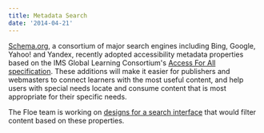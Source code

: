 ```yaml
---
title: Metadata Search
date: '2014-04-21'
---
```

[Schema.org](http://schema.org/), a consortium of major search
engines including Bing, Google, Yahoo! and Yandex, recently adopted accessibility
metadata properties based on the IMS Global Learning Consortium's [Access For All specification](http://www.imsglobal.org/accessibility).
These additions will make it easier for publishers and webmasters to connect
learners with the most useful content, and help users with special needs locate
and consume content that is most appropriate for their specific needs.

The Floe team is working on [designs for a search interface](http://wiki.fluidproject.org/download/attachments/37855787/metadata-search.pdf?version=1&modificationDate=1397078966717&api=v2)
that would filter content based on these properties.
